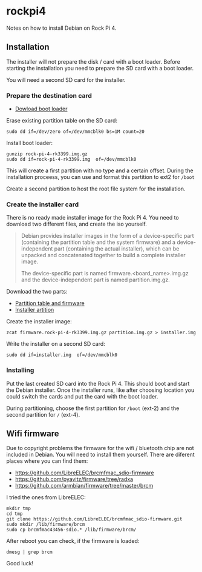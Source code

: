 # rockpi4

Notes on how to install Debian on Rock Pi 4.

## Installation

The installer will not prepare the disk / card with a boot loader. Before starting the installation you need to prepare the SD card with a boot loader.

You will need a second SD card for the installer.


### Prepare the destination card

* [Dowload boot loader](https://deb.debian.org/debian/dists/stable/main/installer-arm64/current/images/u-boot/rock64-rk3328.img.gz)


Erase existing partition table on the SD card:

```
sudo dd if=/dev/zero of=/dev/mmcblk0 bs=1M count=20
```

Install boot loader:

```
gunzip rock-pi-4-rk3399.img.gz
sudo dd if=rock-pi-4-rk3399.img  of=/dev/mmcblk0
```

This will create a first partition with no type and a certain offset. During the installation proceess, you can use and format this partition to ext2 for `/boot`

Create a second partition to host the root file system for the installation.


### Create the installer card

There is no ready made installer image for the Rock Pi 4. You need to download two different files, and create the iso yourself. 

> Debian provides installer images in the form of a device-specific
part (containing the partition table and the system firmware) and a
device-independent part (containing the actual installer), which can be
unpacked and concatenated together to build a complete installer image.
> 
> The device-specific part is named firmware.<board_name>.img.gz
and the device-independent part is named partition.img.gz.

Download the two parts:

* [Partition table and firmware](https://deb.debian.org/debian/dists/stable/main/installer-arm64/current/images/netboot/SD-card-images/firmware.rock-pi-4-rk3399.img.gz)
* [Installer artition](https://deb.debian.org/debian/dists/stable/main/installer-arm64/current/images/netboot/SD-card-images/partition.img.gz)

Create the installer image:

```
zcat firmware.rock-pi-4-rk3399.img.gz partition.img.gz > installer.img
```

Write the installer on a second SD card:

```
sudo dd if=installer.img  of=/dev/mmcblk0
```

### Installing

Put the last created SD card into the Rock Pi 4. This should boot and start the Debian installer. Once the installer runs, like after choosing location you could switch the cards and put the card with the boot loader.

During partitioning, choose the first partition for `/boot` (ext-2) and the second partition for `/` (ext-4). 


## Wifi firmware

Due to copyright problems the firmware for the wifi / bluetooth chip are not included in Debian. You will need to install them yourself. There are diferent places where you can find them:

* https://github.com/LibreELEC/brcmfmac_sdio-firmware
* https://github.com/pyavitz/firmware/tree/radxa
* https://github.com/armbian/firmware/tree/master/brcm


I tried the ones from LibreELEC:

```
mkdir tmp
cd tmp
git clone https://github.com/LibreELEC/brcmfmac_sdio-firmware.git
sudo mkdir /lib/firmware/brcm
sudo cp brcmfmac43456-sdio.* /lib/firmware/brcm/
```

After reboot you can check, if the firmware is loaded:

```
dmesg | grep brcm
```

Good luck!
